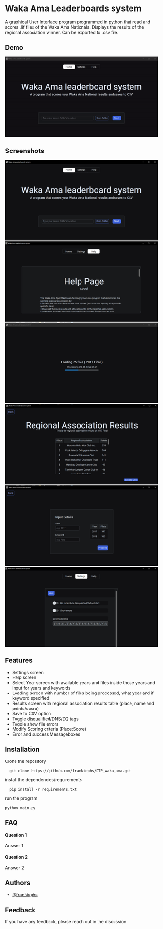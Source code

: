 
# Waka Ama Leaderboards system

A graphical User Interface program programmed in python that read and scores .lif files of the Waka Ama Nationals. Displays the results of the regional association winner. Can be exported to .csv file.




## Demo


![demo using Windows 10](demo-ezgif.com-video-to-gif-converter.gif)

## Screenshots

![Homescreen](HomeScreen.png)
![Help screen](helpscreen.png)
![Loading Screen](LoadingScreen.png)
![Results Screen](ResultsScreen.png)
![Select Year Screen](selectYearScreen.png)
![Settings screen](Settings.png)


## Features

- Settings screen
- Help screen 
- Select Year screen with available years and files inside those years and input for years and keywords
- Loading screen with number of files being processed, what year and if keyword specified
- Results screen with regional association results table (place, name and points/score)
- Save to CSV option
- Toggle disqualified/DNS/DQ tags
- Toggle show file errors
- Modify Scoring criteria (Place:Score)
- Error and success Messageboxes

## Installation

Clone the repository 

```
  git clone https://github.com/frankiephs/DTP_waka_ama.git
```

install the dependencies/requirements
```
  pip install -r requirements.txt
```
run the program
```
python main.py
``` 


## FAQ

#### Question 1

Answer 1

#### Question 2

Answer 2


## Authors

- [@frankiephs](https://github.com/frankiephs)


## Feedback

If you have any feedback, please reach out in the discussion

